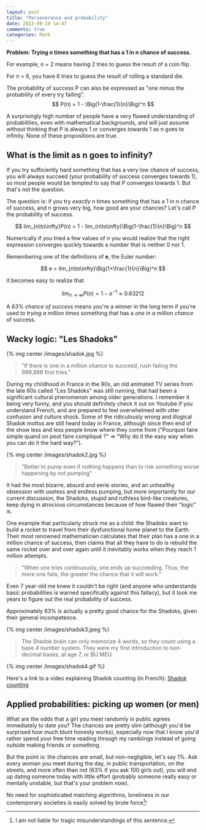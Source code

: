 ```yaml
---
layout: post
title: "Perseverance and probability"
date: 2013-09-10 14:47
comments: true
categories: Math
---
```


**Problem: Trying n times something that has a 1 in n chance of success.**

For example, n = 2 means having 2 tries to guess the result of a coin flip.

For n = 6, you have 6 tries to guess the result of rolling a standard die.

The probability of success P can also be expressed as "one minus the probability of every try failing".
$$
P(n) = 1 - \Big(1-\frac{1}{n}\Big)^n
$$

A surprisingly high number of people have a very flawed understanding of probabilities, even with mathematical backgrounds, and will just assume without thinking that P is always 1 or converges towards 1 as n goes to infinity. None of these propositions are true. 

## What is the limit as n goes to infinity?

If you try sufficiently hard something that has a very low chance of success, you will always succeed (your probability of success converges towards 1), so most people would be tempted to say that P converges towards 1. But that's not the question.

The question is: if you try _exactly_ n times something that has a 1 in n chance of success, and n grows very big, how good are your chances? Let's call P the probability of success.


$$
lim_{n\to\infty}P(n) = 1 - lim_{n\to\infty}\Big(1-\frac{1}{n}\Big)^n
$$

Numerically if you tried a few values of n you would realize that the right expression converges quickly towards a number that is neither 0 nor 1.

Remembering one of the definitions of **e**, the Euler number:

$$
e = lim_{n\to\infty}\Big(1+\frac{1}{n}\Big)^n
$$

it becomes easy to realize that

$$
lim_{n\to\infty}P(n) = 1 - e ^{-1} \approx 0.63212
$$

A *63% chance of success* means you're a winner in the long term if you're used to *trying a million times* something that has a *one in a million chance* of success.

## Wacky logic: "Les Shadoks" 

{% img center /images/shadok.jpg %}

> "If there is one in a million chance to succeed, rush failing the 999,999 first tries."

During my childhood in France in the 90s, an old animated TV series from the late 60s called "Les Shadoks" was still running, that had been a significant cultural phenomenon among older generations. I remember it being very funny, and you should definitely check it out on Youtube if you understand French, and are prepared to feel overwhelmed with utter confusion and culture shock. Some of the ridiculously wrong and illogical Shadok mottos are still heard today in France, although since then end of the show less and less people know where they come from ("Pourquoi faire simple quand on peut faire compliqué ?" => "Why do it the easy way when you can do it the hard way?").

{% img center /images/shadok2.jpg %}

> "Better to pump even if nothing happens than to risk something worse happening by not pumping"

It had the most bizarre, absurd and eerie stories, and an unhealthy obsession with useless and endless pumping, but more importantly for our current discussion, the Shadoks, stupid and ruthless bird-like creatures, keep dying in atrocious circumstances because of how flawed their "logic" is.

One example that particularly struck me as a child: the Shadoks want to build a rocket to travel from their dysfunctional home planet to the Earth. Their most renowned mathematician calculates that their plan has a one in a million chance of success, then claims that all they have to do is rebuild the same rocket over and over again until it inevitably works when they reach 1 million attempts.

> "When one tries continuously, one ends up succeeding. Thus, the more one fails, the greater the chance that it will work."

Even 7 year-old me knew it couldn't be right (and anyone who understands basic probabilities is warned specifically against this fallacy), but it took me years to figure out the real probability of success.

Approximately 63% is actually a pretty good chance for the Shadoks, given their general incompetence.

{% img center /images/shadok3.jpeg %}

> The Shadok brain can only memorize 4 words, so they count using a base 4 number system. They were my first introduction to non-decimal bases, at age 7, or BU MEU. 

{% img center /images/shadok4.gif %}

Here's a link to a video explaining Shadok counting (in French): [Shadok counting](http://www.youtube.com/watch?v=nm0cw6b1PMA)


## Applied probabilities: picking up women (or men)

What are the odds that a girl you meet randomly in public agrees immediately to date you? The chances are pretty slim (although you'd be surprised how much blunt honesty works), especially now that I know you'd rather spend your free time reading through my ramblings instead of going outside making friends or something.

But the point is: the chances are small, but non-negligible, let's say 1%. Ask every woman you meet during the day, in public transportation, on the streets, and more often than not (63% if you ask 100 girls out), you will end up dating someone today with little effort (probably someone really easy or mentally unstable, but that's your problem now).

No need for sophisticated matching algorithms, loneliness in our contemporary societies is easily solved by brute force[^1]!

[^1]: I am not liable for tragic misunderstandings of this sentence.




